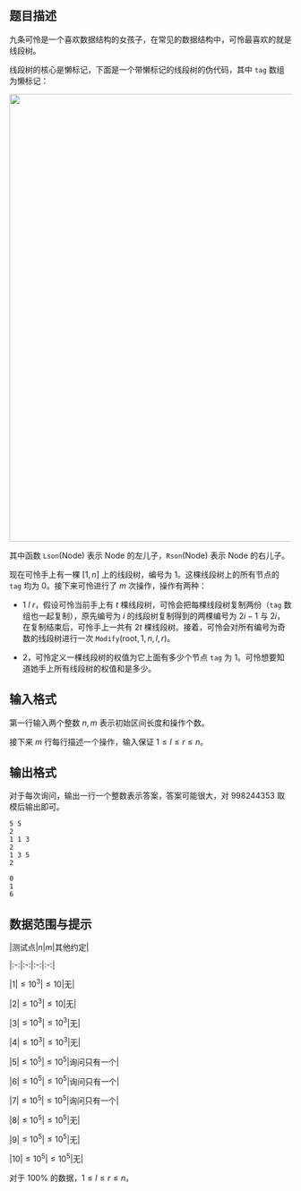## 题目描述

九条可怜是一个喜欢数据结构的女孩子，在常见的数据结构中，可怜最喜欢的就是线段树。

线段树的核心是懒标记，下面是一个带懒标记的线段树的伪代码，其中 `tag` 数组为懒标记：

<img width="800px" src="https://img.loj.ac.cn/2019/04/01/5ca213bd0a49e.png">

其中函数 $\texttt{Lson}(\text{Node})$ 表示 $\text{Node}$ 的左儿子，$\texttt{Rson}(\text{Node})$ 表示 $\text{Node}$ 的右儿子。

现在可怜手上有一棵 $[1, n]$ 上的线段树，编号为 $1$。这棵线段树上的所有节点的 `tag` 均为 $0$。接下来可怜进行了 $m$ 次操作，操作有两种：
- $1\ l\ r$，假设可怜当前手上有 $t$ 棵线段树，可怜会把每棵线段树复制两份（`tag` 数组也一起复制），原先编号为 $i$ 的线段树复制得到的两棵编号为  $2i − 1$ 与 $2i$，在复制结束后，可怜手上一共有 $2t$ 棵线段树。接着，可怜会对所有编号为奇数的线段树进行一次 $\texttt{Modify}(\text{root}, 1, n, l, r)$。
- $2$，可怜定义一棵线段树的权值为它上面有多少个节点 `tag` 为 $1$。可怜想要知道她手上所有线段树的权值和是多少。

## 输入格式

第一行输入两个整数 $n, m$ 表示初始区间长度和操作个数。

接下来 $m$ 行每行描述一个操作，输入保证 $1 \le l \le r \le n$。

## 输出格式

对于每次询问，输出一行一个整数表示答案，答案可能很大，对 $998244353$ 取模后输出即可。

```input1
5 5
2
1 1 3
2
1 3 5
2
```

```output1
0
1
6
```

## 数据范围与提示

|测试点|$n$|$m$|其他约定|
|:-:|:-:|:-:|:-:|
|$1$|$\le 10^3$|$\le 10$|无|
|$2$|$\le 10^3$|$\le 10$|无|
|$3$|$\le 10^3$|$\le 10^3$|无|
|$4$|$\le 10^3$|$\le 10^3$|无|
|$5$|$\le 10^5$|$\le 10^5$|询问只有一个|
|$6$|$\le 10^5$|$\le 10^5$|询问只有一个|
|$7$|$\le 10^5$|$\le 10^5$|询问只有一个|
|$8$|$\le 10^5$|$\le 10^5$|无|
|$9$|$\le 10^5$|$\le 10^5$|无|
|$10$|$\le 10^5$|$\le 10^5$|无|

对于 $100\%$ 的数据，$1 \le l \le r \le n$。

